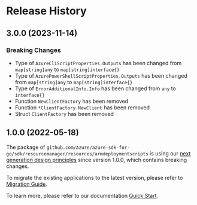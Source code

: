 # Release History

## 3.0.0 (2023-11-14)
### Breaking Changes

- Type of `AzureCliScriptProperties.Outputs` has been changed from `map[string]any` to `map[string]interface{}`
- Type of `AzurePowerShellScriptProperties.Outputs` has been changed from `map[string]any` to `map[string]interface{}`
- Type of `ErrorAdditionalInfo.Info` has been changed from `any` to `interface{}`
- Function `NewClientFactory` has been removed
- Function `*ClientFactory.NewClient` has been removed
- Struct `ClientFactory` has been removed


## 1.0.0 (2022-05-18)

The package of `github.com/Azure/azure-sdk-for-go/sdk/resourcemanager/resources/armdeploymentscripts` is using our [next generation design principles](https://azure.github.io/azure-sdk/general_introduction.html) since version 1.0.0, which contains breaking changes.

To migrate the existing applications to the latest version, please refer to [Migration Guide](https://aka.ms/azsdk/go/mgmt/migration).

To learn more, please refer to our documentation [Quick Start](https://aka.ms/azsdk/go/mgmt).